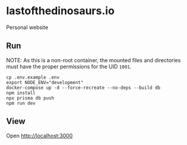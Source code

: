# lastofthedinosaurs.io
Personal website


## Run

NOTE: As this is a non-root container, the mounted files and directories must have the proper permissions for the UID `1001`.

```
cp .env.example .env
export NODE_ENV="development"
docker-compose up -d --force-recreate --no-deps --build db
npm install
npx prisma db push
npm run dev
```

## View

Open [http://localhost:3000](http://localhost:3000)